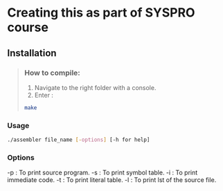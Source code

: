 # Creating this as part of SYSPRO course

## Installation
> ### How to compile:
> 1. Navigate to the right folder with a console.
> 2. Enter :
>```bash
>make 
>```
### Usage
```bash
./assembler file_name [-options] [-h for help]
```
### Options 

 -p : To print source program.
 -s : To print symbol table.
 -i : To print immediate code.
 -t : To print literal table.
 -l : To print lst of the source file.
